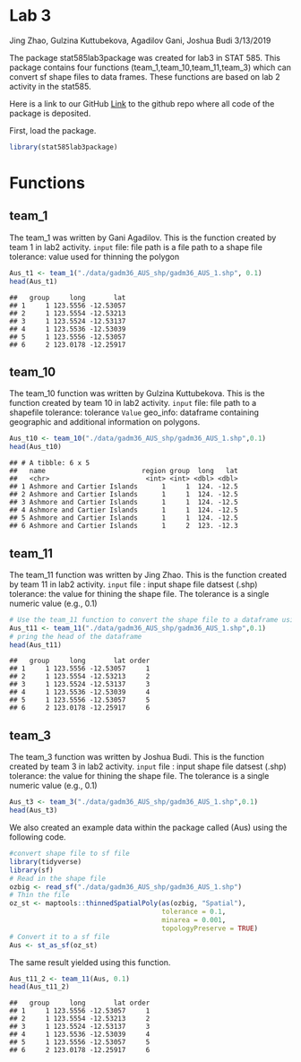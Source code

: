 Lab 3
================
Jing Zhao, Gulzina Kuttubekova, Agadilov Gani, Joshua Budi
3/13/2019

The package stat585lab3package was created for lab3 in STAT 585. This package contains four functions (team\_1,team\_10,team\_11,team_3) which can convert sf shape files to data frames. These functions are based on lab 2 activity in the stat585.

Here is a link to our GitHub
[Link](https://github.com/kgulzina/stat585lab3package) to the github repo where all code of the package is deposited.

First, load the package.

``` r
library(stat585lab3package)
```

Functions
=========

team\_1
-------

The team\_1 was written by Gani Agadilov. This is the function created by team 1 in lab2 activity.
`input`
file: file path is a file path to a shape file
tolerance: value used for thinning the polygon

``` r
Aus_t1 <- team_1("./data/gadm36_AUS_shp/gadm36_AUS_1.shp", 0.1)
head(Aus_t1)
```

    ##   group     long       lat
    ## 1     1 123.5556 -12.53057
    ## 2     1 123.5554 -12.53213
    ## 3     1 123.5524 -12.53137
    ## 4     1 123.5536 -12.53039
    ## 5     1 123.5556 -12.53057
    ## 6     2 123.0178 -12.25917

team\_10
--------

The team\_10 function was written by Gulzina Kuttubekova. This is the function created by team 10 in lab2 activity.
`input`
file: file path to a shapefile
tolerance: tolerance `Value` geo\_info: dataframe containing geographic and additional information on polygons.

``` r
Aus_t10 <- team_10("./data/gadm36_AUS_shp/gadm36_AUS_1.shp",0.1)
head(Aus_t10)
```

    ## # A tibble: 6 x 5
    ##   name                        region group  long   lat
    ##   <chr>                        <int> <int> <dbl> <dbl>
    ## 1 Ashmore and Cartier Islands      1     1  124. -12.5
    ## 2 Ashmore and Cartier Islands      1     1  124. -12.5
    ## 3 Ashmore and Cartier Islands      1     1  124. -12.5
    ## 4 Ashmore and Cartier Islands      1     1  124. -12.5
    ## 5 Ashmore and Cartier Islands      1     1  124. -12.5
    ## 6 Ashmore and Cartier Islands      1     2  123. -12.3

team\_11
--------

The team\_11 function was written by Jing Zhao. This is the function created by team 11 in lab2 activity.
`input`
file : input shape file datsest (.shp)
tolerance: the value for thining the shape file. The tolerance is a single numeric value (e.g., 0.1)

``` r
# Use the team_11 function to convert the shape file to a dataframe using example data
Aus_t11 <- team_11("./data/gadm36_AUS_shp/gadm36_AUS_1.shp",0.1)
# pring the head of the dataframe
head(Aus_t11)
```

    ##   group     long       lat order
    ## 1     1 123.5556 -12.53057     1
    ## 2     1 123.5554 -12.53213     2
    ## 3     1 123.5524 -12.53137     3
    ## 4     1 123.5536 -12.53039     4
    ## 5     1 123.5556 -12.53057     5
    ## 6     2 123.0178 -12.25917     6

team\_3
--------

The team\_3 function was written by Joshua Budi. This is the function created by team 3 in lab2 activity.
`input`
file : input shape file datsest (.shp)
tolerance: the value for thining the shape file. The tolerance is a single numeric value (e.g., 0.1)
``` r
Aus_t3 <- team_3("./data/gadm36_AUS_shp/gadm36_AUS_1.shp",0.1)
head(Aus_t3)
```
We also created an example data within the package called (Aus) using the following code.

``` r
#convert shape file to sf file
library(tidyverse)
library(sf)
# Read in the shape file
ozbig <- read_sf("./data/gadm36_AUS_shp/gadm36_AUS_1.shp")
# Thin the file
oz_st <- maptools::thinnedSpatialPoly(as(ozbig, "Spatial"), 
                                      tolerance = 0.1, 
                                      minarea = 0.001, 
                                      topologyPreserve = TRUE)
# Convert it to a sf file
Aus <- st_as_sf(oz_st)
```

The same result yielded using this function.

``` r
Aus_t11_2 <- team_11(Aus, 0.1)
head(Aus_t11_2)
```

    ##   group     long       lat order
    ## 1     1 123.5556 -12.53057     1
    ## 2     1 123.5554 -12.53213     2
    ## 3     1 123.5524 -12.53137     3
    ## 4     1 123.5536 -12.53039     4
    ## 5     1 123.5556 -12.53057     5
    ## 6     2 123.0178 -12.25917     6
